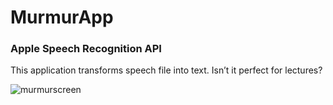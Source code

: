 # MurmurApp
### Apple Speech Recognition API

This application transforms speech file into text. 
Isn’t it perfect for lectures?

![murmurscreen](https://user-images.githubusercontent.com/33023069/37305437-b3cab910-2634-11e8-8733-c0d16edc94c5.png)
